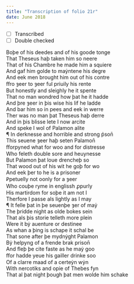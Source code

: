 ```yaml
---
title: "Transcription of folio 21r"
date: June 2018
---
```


- [ ] Transcribed
- [ ] Double checked

Boþe of his deedes and of his goode tonge  
That Theseus haþ taken him so neere  
That of his Chambre he made him a squiere  
And gaf him golde to maẏntene his degre  
And eek men brought him out of his contre  
ﬀro ȝeer to ȝeer ful priuily his rente  
But honestly and sleighly he it spente  
That no man wondred how þat he it hadde  
And þre ȝeer in þis wise his lif he ladde  
And bar him so in pees and eek in werre  
Ther was no man þat Theseus haþ derre  
And in þis blisse lete I now arcite  
And speke I wol of Palamon alite  
¶ In derknesse and horrible and strong p̉son̄  
This seuene ȝeer haþ seten Palamon̄  
ﬀorpyned what for woo and for distresse  
Who feleth double sore and heuynesse  
But Palamon þat loue drencheþ so  
That wood out of his wit he goþ for wo  
And eek þer to he is a prisoner  
Ꝑpetuelly not oonly for a ȝeer  
Who couþe ryme in englissh ꝓpurly  
His martirdom for soþe it am not I  
Therfore I passe als lightly as I may  
¶ It felle þat in þe seuenþe ȝer of maẏ  
The þridde night as olde bokes sein  
That als þis storie telleth more plein  
Were it bẏ auenture or destinee  
As whan a þing is schape it schal be  
That sone after þe mydnẏght Palamon  
Bẏ helpyng of a frende brak prison̄  
And fleþ þe cite faste as he maẏ goo  
ﬀor hadde yeue his gailler drinke soo  
Of a clarre maad of a certeẏn wẏn  
With nercotiks and opie of Thebes fyn  
That al þat night þough þat men wolde him schake  
